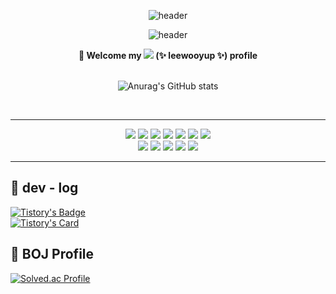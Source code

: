 <div align="center">

![header](https://capsule-render.vercel.app/api?type=waving&color=3a4a51&height=80)

![header](https://capsule-render.vercel.app/api?type=cylinder&color=3a4a51&height=150&section=header&text=wooyup%20Lee&fontColor=496659&fontSize=40&desc=An%201st%20developer%20on%20campus&animation=twinkling&fontAlignY=40)

</div>

<div align="center">
  <B>🦁 Welcome my <img src="https://img.shields.io/badge/GitHub-181717?style=flat&logo=GitHub&logoColor=white"/> (✨ leewooyup ✨) profile</B>
  <br><br>
  
  ![Anurag's GitHub stats](https://github-readme-stats.vercel.app/api?username=leewooyup&show_icons=true&theme=synthwave)
  
</div>
<br>

---

<div align="center">
 <img src="https://img.shields.io/badge/Java-007396?style=flat&logo=Java&logoColor=black"/> <img src="https://img.shields.io/badge/SpringBoot-6DB33F?style=flat&logo=SpringBoot&logoColor=white"/>
 <img src="https://img.shields.io/badge/SpringSecurity-6DB33F?style=flat&logo=SpringSecurity&logoColor=white"/>
 <img src="https://img.shields.io/badge/ApacheTomcat-F8DC75?style=flat&logo=ApacheTomcat&logoColor=black"/>
 <img src="https://img.shields.io/badge/Oracle-F80000?style=flat&logo=Oracle&logoColor=white"/>
 <img src="https://img.shields.io/badge/MySQL-4479A1?style=flat&logo=MySQL&logoColor=white"/>
 <img src="https://img.shields.io/badge/Linux-FCC624?style=flat&logo=Linux&logoColor=black"/>
 <br>
 <img src="https://img.shields.io/badge/HTML5-E34F26?style=flat&logo=HTML5&logoColor=black"/>
 <img src="https://img.shields.io/badge/CSS3-1572B6?style=flat&logo=CSS3&logoColor=black"/>
 <img src="https://img.shields.io/badge/JavaScript-F7DF1E?style=flat&logo=JavaScript&logoColor=black"/>
 <img src="https://img.shields.io/badge/TailwindCSS-06B6D4?style=flat&logo=TailwindCSS&logoColor=black"/>
 <img src="https://img.shields.io/badge/Bootstrap-7952B3?style=flat&logo=Bootstrap&logoColor=black"/>
</div>

---

## 📌 dev - log

[![Tistory's Badge](https://github-readme-tistory-card.vercel.app/api/badge?name=Tistory)](https://shimmer59.tistory.com/)
<br>
[![Tistory's Card](https://github-readme-tistory-card.vercel.app/api?name=shimmer59&postId=141)](https://shimmer59.tistory.com/141) 

## 📌 BOJ Profile

[![Solved.ac Profile](http://mazassumnida.wtf/api/generate_badge?boj=zjadlspun59)](https://solved.ac/zjadlspun59)<br/>
<!--
**leewooyup/leewooyup** is a ✨ _special_ ✨ repository because its `README.md` (this file) appears on your GitHub profile.


Here are some ideas to get you started:

- 🔭 I’m currently working on ...
- 🌱 I’m currently learning ...
- 👯 I’m looking to collaborate on ...
- 🤔 I’m looking for help with ...
- 💬 Ask me about ...
- 📫 How to reach me: ...
- 😄 Pronouns: ...
- ⚡ Fun fact: ...
-->
